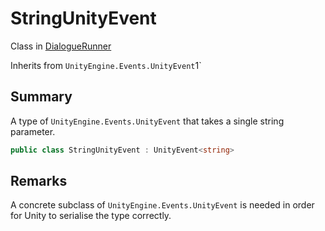 # StringUnityEvent

Class in [DialogueRunner](./)

Inherits from `UnityEngine.Events.UnityEvent`1\`

## Summary

A type of `UnityEngine.Events.UnityEvent` that takes a single string parameter.

```csharp
public class StringUnityEvent : UnityEvent<string>
```

## Remarks

A concrete subclass of `UnityEngine.Events.UnityEvent` is needed in order for Unity to serialise the type correctly.
